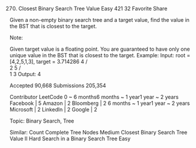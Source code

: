 270. Closest Binary Search Tree Value
Easy 421 32 Favorite Share

Given a non-empty binary search tree and a target value, find the value in the BST that is closest to the target.

Note:

Given target value is a floating point.
You are guaranteed to have only one unique value in the BST that is closest to the target.
Example:
Input: root = [4,2,5,1,3], target = 3.714286
    4
   / \
  2   5
 / \
1   3
Output: 4

Accepted 90,668
Submissions 205,354

Contributor LeetCode
0 ~ 6 months6 months ~ 1 year1 year ~ 2 years
Facebook | 5 Amazon | 2 Bloomberg | 2
6 months ~ 1 year1 year ~ 2 years
Microsoft | 2 LinkedIn | 2 Google | 2

Topic: Binary Search, Tree

Similar:
Count Complete Tree Nodes Medium
Closest Binary Search Tree Value II Hard
Search in a Binary Search Tree Easy
